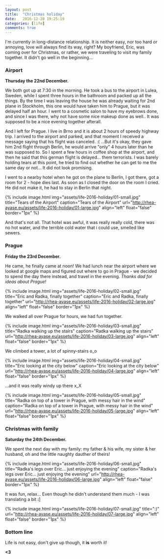 ```yaml
---
layout: post
title:  "Christmas holiday"
date:   2016-12-28 19:25:19
categories: [life]
comments: true
---
```

I'm currently in long-distance relationship. It is neither easy, nor too hard or annoying, love will always find its way, right? My boyfriend, Eric, was coming over for Christmas, or rather, we were traveling to visit my family together. It didn't go well in the beginning...

<!--more-->

### Airport

**Thursday the 22nd December.**

We both got up at 7:30 in the morning. He took a bus to the airport in Lulea, Sweden, while I spent three hours in the bathroom and packed up all the things. By the time I was leaving the house he was already waiting for 2nd plane in Stockholm, this one would have taken him to Prague, but it was delayed half an hour. I went to a cosmetic salon to have my eyebrows done, and since I was there, why not have some nice makeup done as well.. It was supposed to be a nice evening together afterall.

And I left for Prague. I live in Brno and it is about 2 hours of speedy highway trip. I arrived to the airport and parked, and that moment I received a message saying that his flight was canceled. :( ...But it's okay, they gave him 2nd flight through Berlin, he would arrive "only" 4 hours later than he was supposed to. So I spent a few hours in coffee shop at the airport, and then he said that this german flight is delayed... them terrorists. I was barely holding tears at this point, he tried to find out whether he can get to me the same day or not... It did not look promising.

I went to a nearby hotel when he got on the plane to Berlin, I got there, got a room for 2 - hope dies last. As soon as I closed the door on the room I cried. He did not make it, he had to stay in Berlin that night.

{% include image.html
  img="assets/life-2016-holiday/01-small.jpg"
  title="Tears of the Airport"
  caption="Tears of the Airport"
  url="http://rhea-ayase.eu/assets/life-2016-holiday/01-large.jpg"
  align="left"
  float="false"
  border="1px"
%}

And that's not all. That hotel was awful, it was really really cold, there was no hot water, and the terrible cold water that i could use, smelled like sewers.

### Prague

**Friday the 23rd December.**

He came, he finally came at noon! We had lunch near the airport where we looked at google maps and figured out where to go in Prague - we decided to spend the day there instead, and travel in the evening. _Thanks dad for ideas about Prague!_

{% include image.html
  img="assets/life-2016-holiday/02-small.jpg"
  title="Eric and Radka, finally together"
  caption="Eric and Radka, finally together"
  url="http://rhea-ayase.eu/assets/life-2016-holiday/02-large.jpg"
  align="left"
  float="false"
  border="1px"
%}

We walked all over Prague for hours, we had fun together.

{% include image.html
  img="assets/life-2016-holiday/03-small.jpg"
  title="Radka walking up the stairs"
  caption="Radka walking up the stairs"
  url="http://rhea-ayase.eu/assets/life-2016-holiday/03-large.jpg"
  align="left"
  float="false"
  border="1px"
%}

We climbed a tower, a lot of spinny-stairs o\_o

{% include image.html
  img="assets/life-2016-holiday/04-small.jpg"
  title="Eric looking at the city below"
  caption="Eric looking at the city below"
  url="http://rhea-ayase.eu/assets/life-2016-holiday/04-large.jpg"
  align="left"
  float="false"
  border="1px"
%}

...and it was really windy up there x\_X

{% include image.html
  img="assets/life-2016-holiday/05-small.jpg"
  title="Radka on top of a tower in Prague, with messy hair in the wind"
  caption="Radka on top of a tower in Prague, with messy hair in the wind"
  url="http://rhea-ayase.eu/assets/life-2016-holiday/05-large.jpg"
  align="left"
  float="false"
  border="1px"
%}

### Christmas with family

**Saturday the 24th December.**

We spent the next day with my family: my father & his wife, my sister & her husband, oh and the little naughty dauther of theirs!

{% include image.html
  img="assets/life-2016-holiday/06-small.jpg"
  title="Radka's legs over Eric... just enjoying the evening"
  caption="Radka's legs over Eric... just enjoying the evening"
  url="http://rhea-ayase.eu/assets/life-2016-holiday/06-large.jpg"
  align="left"
  float="false"
  border="1px"
%}

It was fun, relax... Even though he didn't understand them much - I was translating a bit **:**]

{% include image.html
  img="assets/life-2016-holiday/07-small.jpg"
  title=":)"
  url="http://rhea-ayase.eu/assets/life-2016-holiday/07-large.jpg"
  align="left"
  float="false"
  border="1px"
%}

### Bottom line

Life is not easy, don't give up though, it **is** worth it!

**<3**
